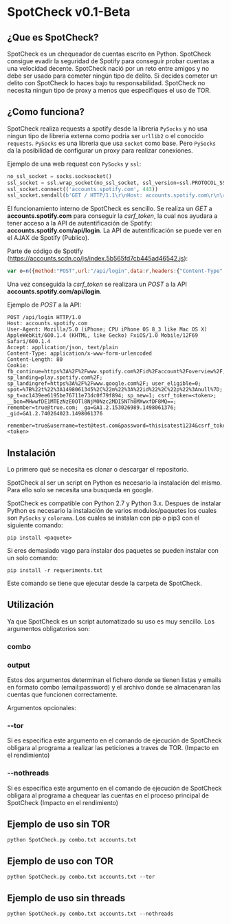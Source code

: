 # SpotCheck v0.1-Beta
  
## ¿Que es SpotCheck?  
SpotCheck es un chequeador  de cuentas escrito en Python. SpotCheck consigue evadir la seguridad de Spotify para conseguir probar cuentas a una velocidad decente.  SpotCheck nació por un reto entre amigos y no debe ser usado para cometer ningún tipo de delito. Si decides cometer un delito con SpotCheck lo haces bajo tu responsabilidad. SpotCheck no necesita ningun tipo de proxy a menos que especifiques el uso de TOR.  
## ¿Como funciona?  
SpotCheck realiza requests a spotify desde la libreria `PySocks` y no usa ningun tipo de libreria externa como podria ser `urllib2` o el conocido `requests`.
`PySocks` es una libreria que usa `socket` como base. Pero `PySocks` da la posibilidad de configurar un proxy para realizar conexiones.    

Ejemplo de una web request con `PySocks` y `ssl`:  
```python
no_ssl_socket = socks.socksocket()
ssl_socket = ssl.wrap_socket(no_ssl_socket, ssl_version=ssl.PROTOCOL_SSLv23)
ssl_socket.connect(('accounts.spotify.com', 443))
ssl_socket.sendall(b'GET / HTTP/1.1\r\nHost: accounts.spotify.com\r\n\r\n')
```    
El funcionamiento interno de SpotCheck es sencillo. Se realiza un *GET* a **accounts.spotify.com** para conseguir la *csrf_token*, la cual nos ayudara a tener acceso a la API de autentificación de Spotify: **accounts.spotify.com/api/login**. La API de autentificación se puede ver en el AJAX de Spotify (Publico).  

Parte de código de Spotify (https://accounts.scdn.co/js/index.5b565fd7cb445ad46542.js):  
```javascript
var o=n({method:"POST",url:"/api/login",data:r,headers:{"Content-Type":"application/x-www-form-urlencoded"},transformRequest:u.objToFormData})
```
  Una vez conseguida la *csrf_token* se realizara un *POST* a la API **accounts.spotify.com/api/login**.
   
   Ejemplo de *POST* a la API:  
 
 ```
POST /api/login HTTP/1.0
Host: accounts.spotify.com
User-Agent: Mozilla/5.0 (iPhone; CPU iPhone OS 8_3 like Mac OS X) AppleWebKit/600.1.4 (KHTML, like Gecko) FxiOS/1.0 Mobile/12F69 Safari/600.1.4
Accept: application/json, text/plain
Content-Type: application/x-www-form-urlencoded
Content-Length: 80
Cookie: fb_continue=https%3A%2F%2Fwww.spotify.com%2Fid%2Faccount%2Foverview%2F; sp_landing=play.spotify.com%2F; sp_landingref=https%3A%2F%2Fwww.google.com%2F; user_eligible=0; spot=%7B%22t%22%3A1498061345%2C%22m%22%3A%22id%22%2C%22p%22%3Anull%7D; sp_t=ac1439ee6195be76711e73dc0f79f894; sp_new=1; csrf_token=<token>; __bon=MHwwfDE1MTEzNzE0OTl8NjM0Nzc2MDI5NTh8MXwxfDF8MQ==; remember=true@true.com; _ga=GA1.2.153026989.1498061376; _gid=GA1.2.740264023.1498061376

remember=true&username=test@test.com&password=thisisatest1234&csrf_token=<token>
 ```
 
 ## Instalación
 
 Lo primero qué se necesita es clonar o descargar el repositorio.
 
 SpotCheck al ser un script en Python es necesario la instalación del mismo. Para ello solo se necesita una busqueda en google.
 
 SpotCheck es compatible con Python 2.7 y Python 3.x.
 Despues de instalar Python es necesario la instalación de varios modulos/paquetes los cuales son `PySocks` y `colorama`. Los cuales se instalan con pip o pip3 con el siguiente comando: 
 
 ```
 pip install <paquete>
 ```
 
 Si eres demasiado vago para instalar dos paquetes se pueden instalar con un solo comando:
 ```
 pip install -r requeriments.txt
 ```
 Este comando se tiene que ejecutar desde la carpeta de SpotCheck.
 
 
 ## Utilización
 
 Ya que SpotCheck es un script automatizado su uso es muy sencillo.
 Los argumentos obligatorios son:
 
 ### combo
 ### output
 
 Estos dos argumentos determinan el fichero donde se tienen listas y emails en formato combo (email:password) y el archivo donde se almacenaran las cuentas que funcionen correctamente.
 
 Argumentos opcionales:
 
 ### --tor
 Si es especifica este argumento en el comando de ejecución de SpotCheck obligara al programa a realizar las peticiones a traves de TOR. (Impacto en el rendimiento)
 
 ### --nothreads
  Si es especifica este argumento en el comando de ejecución de SpotCheck obligara al programa a chequear las cuentas en el proceso principal de SpotCheck (Impacto en el rendimiento)
  
  ## Ejemplo de uso sin TOR
  ```
  python SpotCheck.py combo.txt accounts.txt
  ```
  
  ## Ejemplo de uso con TOR
  ```
  python SpotCheck.py combo.txt accounts.txt --tor
  ```
  
  ## Ejemplo de uso sin threads
   ```
  python SpotCheck.py combo.txt accounts.txt --nothreads
  ```
